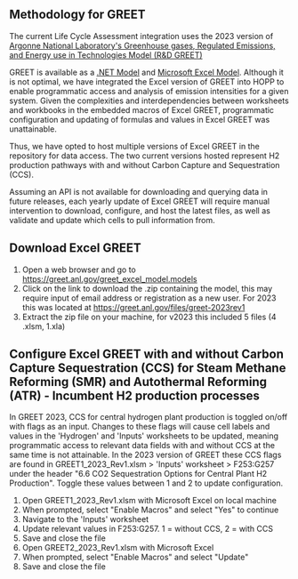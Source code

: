 ## Methodology for GREET

The current Life Cycle Assessment integration uses the 2023 version of [Argonne National Laboratory's Greenhouse gases, Regulated Emissions, and Energy use in Technologies Model (R&D GREET)](https://greet.anl.gov/greet.models)

GREET is available as a [.NET Model](https://greet.anl.gov/index.php?content=greetdotnet) and [Microsoft Excel Model](https://greet.anl.gov/greet_excel_model.models). Although it is not optimal, we have integrated the Excel version of GREET into HOPP to enable programmatic access and analysis of emission intensities for a given system. Given the complexities and interdependencies between worksheets and workbooks in the embedded macros of Excel GREET, programmatic configuration and updating of formulas and values in Excel GREET was unattainable.

Thus, we have opted to host multiple versions of Excel GREET in the repository for data access. The two current versions hosted represent H2 production pathways with and without Carbon Capture and Sequestration (CCS).

Assuming an API is not available for downloading and querying data in future releases, each yearly update of Excel GREET will require manual intervention to download, configure, and host the latest files, as well as validate and update which cells to pull information from.

## Download Excel GREET

1. Open a web browser and go to https://greet.anl.gov/greet_excel_model.models
2. Click on the link to download the .zip containing the model, this may require input of email address or registration as a new user. For 2023 this was located at https://greet.anl.gov/files/greet-2023rev1
3. Extract the zip file on your machine, for v2023 this included 5 files (4 .xlsm, 1.xla)

## Configure Excel GREET with and without Carbon Capture Sequestration (CCS) for Steam Methane Reforming (SMR) and Autothermal Reforming (ATR) - Incumbent H2 production processes

In GREET 2023, CCS for central hydrogen plant production is toggled on/off with flags as an input. Changes to these flags will cause cell labels and values in the 'Hydrogen' and 'Inputs' worksheets to be updated, meaning programmatic access to relevant data fields with and without CCS at the same time is not attainable. In the 2023 version of GREET these CCS flags are found in GREET1_2023_Rev1.xlsm > 'Inputs' worksheet > F253:G257 under the header "6.6 CO2 Sequestration Options for Central Plant H2 Production". Toggle these values between 1 and 2 to update configuration.

1. Open GREET1_2023_Rev1.xlsm with Microsoft Excel on local machine
2. When prompted, select "Enable Macros" and select "Yes" to continue
3. Navigate to the 'Inputs' worksheet
4. Update relevant values in F253:G257. 1 = without CCS, 2 = with CCS
5. Save and close the file
6. Open GREET2_2023_Rev1.xlsm with Microsoft Excel
7. When prompted, select "Enable Macros" and select "Update"
8. Save and close the file